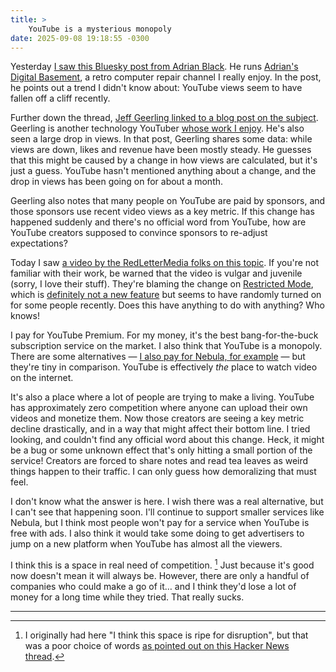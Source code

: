 ```yaml
---
title: >
    YouTube is a mysterious monopoly
date: 2025-09-08 19:18:55 -0300
---
```


Yesterday [I saw this Bluesky post from Adrian Black](https://bsky.app/profile/adriansdigitalbasement.com/post/3lyb6knf4qs2t). He runs [Adrian's Digital Basement](https://www.youtube.com/@adriansdigitalbasement), a retro computer repair channel I really enjoy. In the post, he points out a trend I didn't know about: YouTube views seem to have fallen off a cliff recently.

Further down the thread, [Jeff Geerling linked to a blog post on the subject](https://www.jeffgeerling.com/blog/2025/youtube-views-are-down-dont-panic). Geerling is another technology YouTuber [whose work I enjoy](https://www.youtube.com/c/JeffGeerling). He's also seen a large drop in views. In that post, Geerling shares some data: while views are down, likes and revenue have been mostly steady. He guesses that this might be caused by a change in how views are calculated, but it's just a guess. YouTube hasn't mentioned anything about a change, and the drop in views has been going on for about a month.

Geerling also notes that many people on YouTube are paid by sponsors, and those sponsors use recent video views as a key metric. If this change has happened suddenly and there's no official word from YouTube, how are YouTube creators supposed to convince sponsors to re-adjust expectations?

Today I saw [a video by the RedLetterMedia folks on this topic](https://www.youtube.com/watch?v=q5-b7v6EIzc). If you're not familiar with their work, be warned that the video is vulgar and juvenile (sorry, I love their stuff). They're blaming the change on [Restricted Mode](https://support.google.com/youtube/answer/174084), which is [definitely not a new feature](https://www.youtube.com/watch?v=dtQat5HNYrI) but seems to have randomly turned on for some people recently. Does this have anything to do with anything? Who knows!

I pay for YouTube Premium. For my money, it's the best bang-for-the-buck subscription service on the market. I also think that YouTube is a monopoly. There are some alternatives — [I also pay for Nebula, for example](https://nebula.tv/) — but they're tiny in comparison. YouTube is effectively *the* place to watch video on the internet.

It's also a place where a lot of people are trying to make a living. YouTube has approximately zero competition where anyone can upload their own videos and monetize them. Now those creators are seeing a key metric decline drastically, and in a way that might affect their bottom line. I tried looking, and couldn't find any official word about this change. Heck, it might be a bug or some unknown effect that's only hitting a small portion of the service! Creators are forced to share notes and read tea leaves as weird things happen to their traffic. I can only guess how demoralizing that must feel.

I don't know what the answer is here. I wish there was a real alternative, but I can't see that happening soon. I'll continue to support smaller services like Nebula, but I think most people won't pay for a service when YouTube is free with ads. I also think it would take some doing to get advertisers to jump on a new platform when YouTube has almost all the viewers.

I think this is a space in real need of competition. [^1] Just because it's good now doesn't mean it will always be. However, there are only a handful of companies who could make a go of it… and I think they'd lose a lot of money for a long time while they tried. That really sucks.

---

[^1]: I originally had here "I think this space is ripe for disruption", but that was a poor choice of words [as pointed out on this Hacker News thread](https://news.ycombinator.com/item?id=45178223).